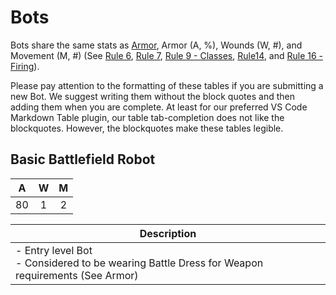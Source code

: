 # Bots

Bots share the same stats as [Armor](armor.md), Armor (A, %), Wounds (W, #), and Movement (M, #) (See [Rule 6](broken-reference/), [Rule 7](broken-reference/), [Rule 9 - Classes](broken-reference/), [Rule14](broken-reference/), and [Rule 16 - Firing](broken-reference/)).

Please pay attention to the formatting of these tables if you are submitting a new Bot. We suggest writing them without the block quotes and then adding them when you are complete. At least for our preferred VS Code Markdown Table plugin, our table tab-completion does not like the blockquotes. However, the blockquotes make these tables legible.

## **Basic Battlefield Robot**
|  A  |  W  |  M  |
| :-: | :-: | :-: |
|  80 |  1  |  2  |

| **Description**                                                                                      |
| ------------------------------------------------------------------------------------------------ |
| - Entry level Bot<br>- Considered to be wearing Battle Dress for Weapon requirements (See Armor) |
